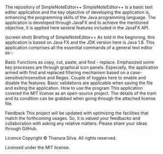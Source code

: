 The repository of SimpleNoteEditor++
SimpleNoteEditor++ is a basic text editor application and the key objective of developing the application is, enhancing the programming skills of the Java programming language. The application is developed through JavaFX and to achieve the mentioned objective, it is applied here several features included in the JavaFX API.

(screen shot)
Briefing of SimpleNoteEditor++
As told in the beginning, this application is based on Java FX and the JDK version here is Java 1.8. This application comprises all the essential commands of a general text editor as-:

Basic Functions as copy, cut, paste, and find - replace.
Emphasized some key processes are through graphical icon panels.
Especially, the application armed with find and replaced filtering mechanism
based on a case-sensitive/insensitive and Regex. Couple of toggles here to enable and disable the features.
Basic validations are applicable when saving the file and exiting the application.
How to use the program
This application covered the MIT license as an open-source project. The details of the tram and its condition can be grabbed when going through the attached license file.

Feedback
This project will be updated with optimizing the facilities that match the forthcoming usages. So, it is valued your feedbacks and collaboration with asking any relative matters. Please share your ideas through GitHub.

Licence
Copyright © Thanura Silva. All rights reserved.

Licensed under the MIT license.
